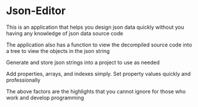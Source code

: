 # Json-Editor

This is an application that helps you design json data quickly without you having any knowledge of json data source code

The application also has a function to view the decompiled source code into a tree to view the objects in the json string

Generate and store json strings into a project to use as needed

Add properties, arrays, and indexes simply. Set property values quickly and professionally

The above factors are the highlights that you cannot ignore for those who work and develop programming
